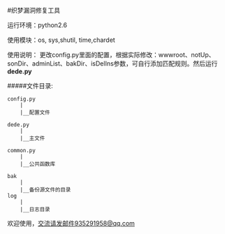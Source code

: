 #织梦漏洞修复工具

运行环境：python2.6

使用模块：os, sys,shutil, time,chardet

使用说明： 更改config.py里面的配置，根据实际修改：wwwroot、notUp、sonDir、adminList、bakDir、isDelIns参数，可自行添加匹配规则。然后运行**dede.py**


#####文件目录:

    config.py
        |
        |__配置文件

    dede.py
        |
        |__主文件

    common.py
        |
        |__公共函数库

    bak
        |
        |__备份源文件的目录
    log
        |
        |__日志目录

欢迎使用，交流请发邮件935291958@qq.com
